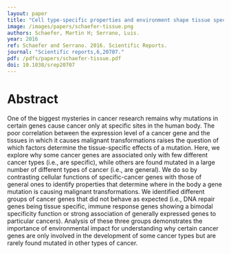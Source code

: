 ```yaml
---
layout: paper
title: "Cell type-specific properties and environment shape tissue specificity of cancer genes"
image: /images/papers/schaefer-tissue.png
authors: Schaefer, Martin H; Serrano, Luis.
year: 2016
ref: Schaefer and Serrano. 2016. Scientific Reports.
journal: "Scientific reports,6,20707."
pdf: /pdfs/papers/schaefer-tissue.pdf
doi: 10.1038/srep20707
---
```


# Abstract

One of the biggest mysteries in cancer research remains why mutations in certain genes cause cancer only at specific sites in the human body. The poor correlation between the expression level of a cancer gene and the tissues in which it causes malignant transformations raises the question of which factors determine the tissue-specific effects of a mutation. Here, we explore why some cancer genes are associated only with few different cancer types (i.e., are specific), while others are found mutated in a large number of different types of cancer (i.e., are general). We do so by contrasting cellular functions of specific-cancer genes with those of general ones to identify properties that determine where in the body a gene mutation is causing malignant transformations. We identified different groups of cancer genes that did not behave as expected (i.e., DNA repair genes being tissue specific, immune response genes showing a bimodal specificity function or strong association of generally expressed genes to particular cancers). Analysis of these three groups demonstrates the importance of environmental impact for understanding why certain cancer genes are only involved in the development of some cancer types but are rarely found mutated in other types of cancer.
